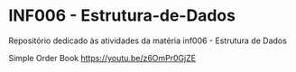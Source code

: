 # INF006 - Estrutura-de-Dados
Repositório dedicado às atividades da matéria inf006 - Estrutura de Dados

Simple Order Book
https://youtu.be/z6OmPr0GjZE
